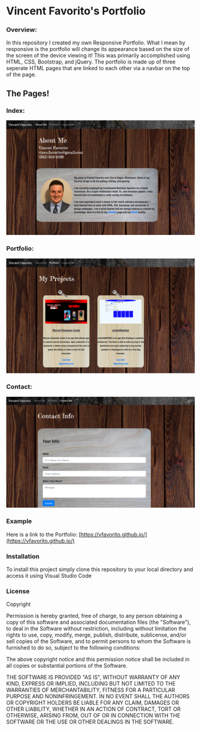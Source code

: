 # Vincent Favorito's Portfolio

### Overview:
In this repository I created my own Responsive Portfolio.  What I mean by responsive is the portfolio will change its appearance based on the size of the screen of the device viewing it! This was primarily accomplished using HTML, CSS, Bootstrap, and jQuery.  The portfolio is made up of three seperate HTML pages that are linked to each other via a navbar on the top of the page.

## The Pages!
### Index:
![AboutMePage](Images/aboutMe.PNG)      
### Portfolio:
![PortfolioPage](Images/portfolio.PNG)       
### Contact:
![ContactInfoPage](Images/contact.PNG)
    
### Example
Here is a link to the Portfolio:  [https://vfavorito.github.io/](https://vfavorito.github.io/)

### Installation
To install this project simply clone this repository to your local directory and access it using Visual Studio Code

### License
Copyright

Permission is hereby granted, free of charge, to any person obtaining a copy of this software and associated documentation files (the "Software"), to deal in the Software without restriction, including without limitation the rights to use, copy, modify, merge, publish, distribute, sublicense, and/or sell copies of the Software, and to permit persons to whom the Software is furnished to do so, subject to the following conditions:

The above copyright notice and this permission notice shall be included in all copies or substantial portions of the Software.

THE SOFTWARE IS PROVIDED "AS IS", WITHOUT WARRANTY OF ANY KIND, EXPRESS OR IMPLIED, INCLUDING BUT NOT LIMITED TO THE WARRANTIES OF MERCHANTABILITY, FITNESS FOR A PARTICULAR PURPOSE AND NONINFRINGEMENT. IN NO EVENT SHALL THE AUTHORS OR COPYRIGHT HOLDERS BE LIABLE FOR ANY CLAIM, DAMAGES OR OTHER LIABILITY, WHETHER IN AN ACTION OF CONTRACT, TORT OR OTHERWISE, ARISING FROM, OUT OF OR IN CONNECTION WITH THE SOFTWARE OR THE USE OR OTHER DEALINGS IN THE SOFTWARE.

